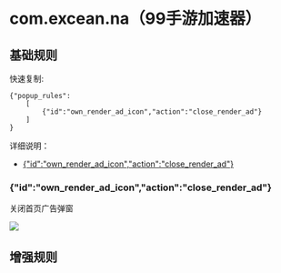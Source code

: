 # com.excean.na（99手游加速器）

## 基础规则

快速复制:
```
{"popup_rules":
    [
        {"id":"own_render_ad_icon","action":"close_render_ad"}
    ]
}
```
详细说明：
- [{"id":"own_render_ad_icon","action":"close_render_ad"}](#idown_render_ad_iconactionclose_render_ad)

### {"id":"own_render_ad_icon","action":"close_render_ad"}
关闭首页广告弹窗

![](./assets/首页广告弹窗.jpg)


## 增强规则
